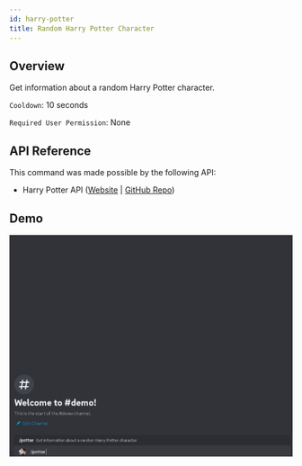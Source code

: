 ```yaml
---
id: harry-potter
title: Random Harry Potter Character
---
```


## Overview

Get information about a random Harry Potter character.

`Cooldown`: 10 seconds

`Required User Permission`: None

## API Reference

This command was made possible by the following API:

- Harry Potter API ([Website](https://hp-api.onrender.com/) | [GitHub Repo](https://github.com/KostaSav/hp-api))

## Demo

![Random Harry Potter Character Command Demo GIF](../../../public/random/potter.gif)
